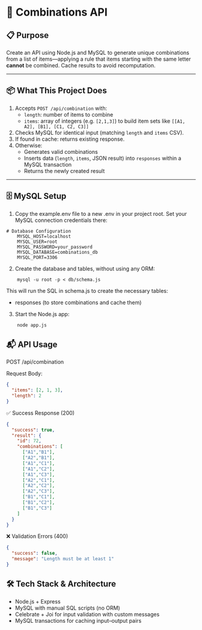 # 🚀 Combinations API

## 📋 Purpose  
Create an API using Node.js and MySQL to generate unique combinations from a list of items—applying a rule that items starting with the same letter **cannot** be combined. Cache results to avoid recomputation.

---

## 📦 What This Project Does  
1. Accepts `POST /api/combination` with:
   - `length`: number of items to combine  
   - `items`: array of integers (e.g. `[2,1,3]`) to build item sets like `[[A1, A2], [B1], [C1, C2, C3]]`  
2. Checks MySQL for identical input (matching `length` and `items` CSV).  
3. If found in cache: returns existing response.  
4. Otherwise:
   - Generates valid combinations  
   - Inserts data (`length`, `items`, JSON result) into `responses` within a MySQL transaction  
   - Returns the newly created result

---

## 🗄️ MySQL Setup
1.	Copy the example.env file to a new .env in your project root.
    Set your MySQL connection credentials there:

```
# Database Configuration
    MYSQL_HOST=localhost
    MYSQL_USER=root
    MYSQL_PASSWORD=your_password
    MYSQL_DATABASE=combinations_db
    MYSQL_PORT=3306

```

2.	Create the database and tables, without using any ORM:
```
    mysql -u root -p < db/schema.js
```

This will run the SQL in schema.js to create the necessary tables:
   - responses (to store combinations and cache them)
3.	Start the Node.js app:
```bash
    node app.js
```

## 📬 API Usage

POST /api/combination

Request Body: 
```json
{
  "items": [2, 1, 3],
  "length": 2
}
```


✅ Success Response (200) 
```json
{
  "success": true,
  "result": {
    "id": 72,
    "combinations": [
      ["A1","B1"],
      ["A2","B1"],
      ["A1","C1"],
      ["A1","C2"],
      ["A1","C3"],
      ["A2","C1"],
      ["A2","C2"],
      ["A2","C3"],
      ["B1","C1"],
      ["B1","C2"],
      ["B1","C3"]
    ]
  }
}
```


❌ Validation Errors (400) 
```json
{
  "success": false,
  "message": "Length must be at least 1"
}
```

## 🛠️ Tech Stack & Architecture
   -  Node.js + Express
   -  MySQL with manual SQL scripts (no ORM)
   -  Celebrate + Joi for input validation with custom messages
   -  MySQL transactions for caching input–output pairs